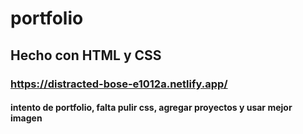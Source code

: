 # portfolio

## Hecho con HTML y CSS
### https://distracted-bose-e1012a.netlify.app/
#### intento de portfolio, falta pulir css, agregar proyectos y usar mejor imagen


